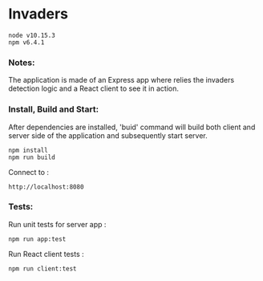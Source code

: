 # Invaders
~~~~
node v10.15.3
npm v6.4.1
~~~~

### Notes:
The application is made of an Express app where relies the invaders detection logic and a React client to see it in action.

### Install, Build and Start:
After dependencies are installed, 'buid' command will build both client and server side of the application and subsequently start server.
~~~~
npm install
npm run build 
~~~~
Connect to :
~~~~
http://localhost:8080 
~~~~

### Tests:
Run unit tests for server app :
~~~~
npm run app:test
~~~~
Run React client tests :
~~~~
npm run client:test
~~~~
